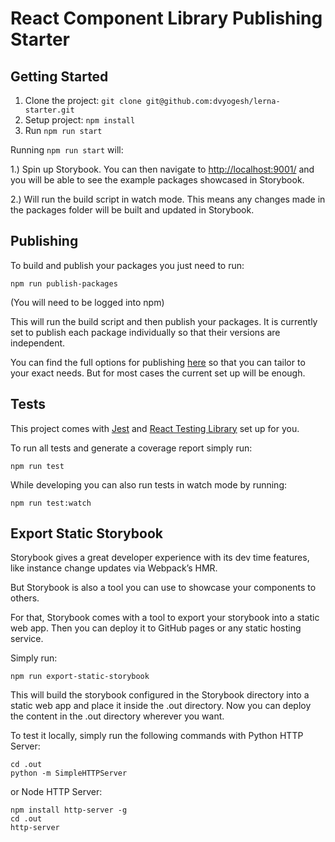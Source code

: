 # React Component Library Publishing Starter

## Getting Started

1. Clone the project: `git clone git@github.com:dvyogesh/lerna-starter.git`
2. Setup project: `npm install`
3. Run `npm run start`

Running `npm run start` will:

1.) Spin up Storybook. You can then navigate to [http://localhost:9001/](http://localhost:9001/) and you will be able to see the example packages showcased in Storybook.

2.) Will run the build script in watch mode. This means any changes made in the packages folder will be built and updated in Storybook.

## Publishing

To build and publish your packages you just need to run:

```
npm run publish-packages
```

(You will need to be logged into npm)

This will run the build script and then publish your packages. It is currently set to publish each package individually so that their versions are independent.

You can find the full options for publishing [here](https://github.com/lerna/lerna/tree/master/commands/publish#readme) so that you can tailor to your exact needs. But for most cases the current set up will be enough.

## Tests

This project comes with [Jest](https://jestjs.io/) and [React Testing Library](https://github.com/kentcdodds/react-testing-library) set up for you.

To run all tests and generate a coverage report simply run:

```
npm run test
```

While developing you can also run tests in watch mode by running:

```
npm run test:watch
```

## Export Static Storybook

Storybook gives a great developer experience with its dev time features, like instance change updates via Webpack’s HMR.

But Storybook is also a tool you can use to showcase your components to others.

For that, Storybook comes with a tool to export your storybook into a static web app. Then you can deploy it to GitHub pages or any static hosting service.

Simply run:

```
npm run export-static-storybook
```

This will build the storybook configured in the Storybook directory into a static web app and place it inside the .out directory. Now you can deploy the content in the .out directory wherever you want.

To test it locally, simply run the following commands with Python HTTP Server:

```
cd .out
python -m SimpleHTTPServer
```

or Node HTTP Server:

```
npm install http-server -g
cd .out
http-server
```
